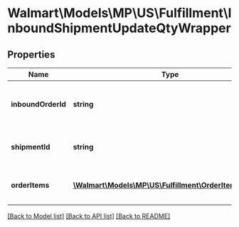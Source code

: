 # Walmart\Models\MP\US\Fulfillment\InboundShipmentUpdateQtyWrapper

## Properties

Name | Type | Description | Notes
------------ | ------------- | ------------- | -------------
**inboundOrderId** | **string** | Unique ID identifying inbound shipment request |
**shipmentId** | **string** | Unique ID identifying inbound shipment |
**orderItems** | [**\Walmart\Models\MP\US\Fulfillment\OrderItemUpdate[]**](OrderItemUpdate.md) | update shipment qty line items | [optional]


[[Back to Model list]](./) [[Back to API list]](../../../../../README.md#supported-apis) [[Back to README]](../../../../../README.md)
